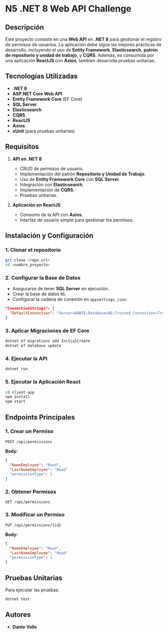 # N5 .NET 8 Web API Challenge

## Descripción
Este proyecto consiste en una **Web API** en **.NET 8** para gestionar el registro de permisos de usuarios. La aplicación debe sigue las mejores prácticas de desarrollo, incluyendo el uso de **Entity Framework**, **Elasticsearch**, **patrón de repositorio y unidad de trabajo**, y **CQRS**. Además, es consumida por una aplicación **ReactJS** con **Axios**, tambien desarrolla pruebas unitarias.

## Tecnologías Utilizadas
- **.NET 8**
- **ASP.NET Core Web API**
- **Entity Framework Core** (EF Core)
- **SQL Server**
- **Elasticsearch**
- **CQRS**
- **ReactJS**
- **Axios**
- **xUnit** (para pruebas unitarias)

## Requisitos
1. **API en .NET 8**
   - CRUD de permisos de usuario.
   - Implementación del patrón **Repositorio y Unidad de Trabajo**.
   - Uso de **Entity Framework Core** con **SQL Server**.
   - Integración con **Elasticsearch**.
   - Implementación de **CQRS**.
   - Pruebas unitarias.

2. **Aplicación en ReactJS**
   - Consumo de la API con **Axios**.
   - Interfaz de usuario simple para gestionar los permisos.

## Instalación y Configuración
### 1. Clonar el repositorio
```sh
git clone <repo_url>
cd <nombre_proyecto>
```

### 2. Configurar la Base de Datos
- Asegurarse de tener **SQL Server** en ejecución.
- Crear la base de datos `N5`.
- Configurar la cadena de conexión en `appsettings.json`:

```json
"ConnectionStrings": {
  "DefaultConnection": "Server=DANTE;Database=N5;Trusted_Connection=True;MultipleActiveResultSets=true;TrustServerCertificate=True"
}
```

### 3. Aplicar Migraciones de EF Core
```sh
dotnet ef migrations add InitialCreate
dotnet ef database update
```

### 4. Ejecutar la API
```sh
dotnet run
```

### 5. Ejecutar la Aplicación React
```sh
cd client-app
npm install
npm start
```

## Endpoints Principales
### **1. Crear un Permiso**
```http
POST /api/permissions
```
**Body:**
```json
{
  "NameEmployee": "Read",
  "LastNameEmployee": "Read"
  "permissionType": 1
}
```

### **2. Obtener Permisos**
```http
GET /api/permissions
```

### **3. Modificar un Permiso**
```http
PUT /api/permissions/{id}
```
**Body:**
```json
{
  "NameEmployee": "Read",
  "LastNameEmployee": "Read"
  "permissionType": 1
}
```


## Pruebas Unitarias
Para ejecutar las pruebas:
```sh
dotnet test
```

## Autores
- **Dante Valle**

